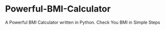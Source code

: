 # Powerful-BMI-Calculator
A Powerful BMI Calculator written in Python. Check You BMI in Simple Steps
